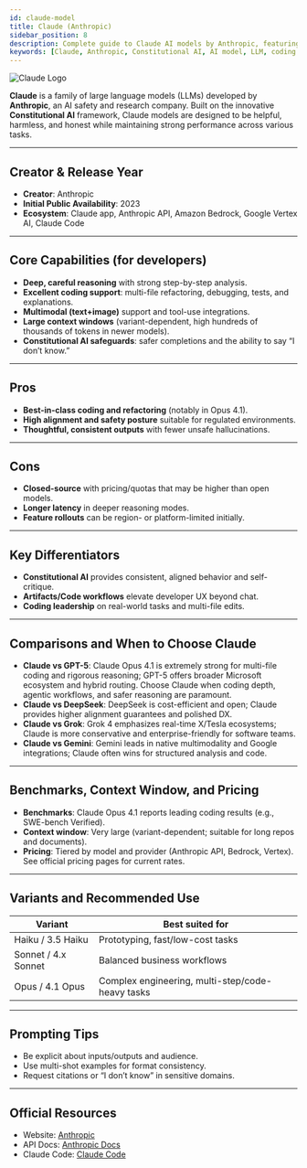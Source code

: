 ```yaml
---
id: claude-model
title: Claude (Anthropic)
sidebar_position: 8
description: Complete guide to Claude AI models by Anthropic, featuring Constitutional AI framework, advanced reasoning, and excellent coding capabilities
keywords: [Claude, Anthropic, Constitutional AI, AI model, LLM, coding assistant, reasoning, enterprise AI, safety AI, Claude Opus]
---
```



<img src="/img/artificial-intelligence/models/claude.svg" alt="Claude Logo" class="ai-logo logo-claude" />

**Claude** is a family of large language models (LLMs) developed by **Anthropic**, an AI safety and research company. Built on the innovative **Constitutional AI** framework, Claude models are designed to be helpful, harmless, and honest while maintaining strong performance across various tasks.

---

## Creator & Release Year

- **Creator**: Anthropic  
- **Initial Public Availability**: 2023  
- **Ecosystem**: Claude app, Anthropic API, Amazon Bedrock, Google Vertex AI, Claude Code

---

## Core Capabilities (for developers)

- **Deep, careful reasoning** with strong step-by-step analysis.  
- **Excellent coding support**: multi-file refactoring, debugging, tests, and explanations.  
- **Multimodal (text+image)** support and tool-use integrations.  
- **Large context windows** (variant-dependent, high hundreds of thousands of tokens in newer models).  
- **Constitutional AI safeguards**: safer completions and the ability to say “I don’t know.”

---

## Pros

- **Best-in-class coding and refactoring** (notably in Opus 4.1).  
- **High alignment and safety posture** suitable for regulated environments.  
- **Thoughtful, consistent outputs** with fewer unsafe hallucinations.

---

## Cons

- **Closed-source** with pricing/quotas that may be higher than open models.  
- **Longer latency** in deeper reasoning modes.  
- **Feature rollouts** can be region- or platform-limited initially.

---

## Key Differentiators

- **Constitutional AI** provides consistent, aligned behavior and self-critique.  
- **Artifacts/Code workflows** elevate developer UX beyond chat.  
- **Coding leadership** on real-world tasks and multi-file edits.

---

## Comparisons and When to Choose Claude

- **Claude vs GPT-5**: Claude Opus 4.1 is extremely strong for multi-file coding and rigorous reasoning; GPT-5 offers broader Microsoft ecosystem and hybrid routing. Choose Claude when coding depth, agentic workflows, and safer reasoning are paramount.  
- **Claude vs DeepSeek**: DeepSeek is cost-efficient and open; Claude provides higher alignment guarantees and polished DX.  
- **Claude vs Grok**: Grok 4 emphasizes real-time X/Tesla ecosystems; Claude is more conservative and enterprise-friendly for software teams.  
- **Claude vs Gemini**: Gemini leads in native multimodality and Google integrations; Claude often wins for structured analysis and code.

---

## Benchmarks, Context Window, and Pricing

- **Benchmarks**: Claude Opus 4.1 reports leading coding results (e.g., SWE-bench Verified).  
- **Context window**: Very large (variant-dependent; suitable for long repos and documents).  
- **Pricing**: Tiered by model and provider (Anthropic API, Bedrock, Vertex). See official pricing pages for current rates.

---

## Variants and Recommended Use

| Variant | Best suited for |
|---|---|
| Haiku / 3.5 Haiku | Prototyping, fast/low-cost tasks |
| Sonnet / 4.x Sonnet | Balanced business workflows |
| Opus / 4.1 Opus | Complex engineering, multi-step/code-heavy tasks |

---

## Prompting Tips

- Be explicit about inputs/outputs and audience.  
- Use multi-shot examples for format consistency.  
- Request citations or “I don’t know” in sensitive domains.

---

## Official Resources

- Website: [Anthropic](https://www.anthropic.com)  
- API Docs: [Anthropic Docs](https://docs.anthropic.com)  
- Claude Code: [Claude Code](https://www.anthropic.com/claude-code)

